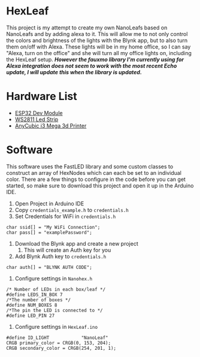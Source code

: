 # HexLeaf
This project is my attempt to create my own NanoLeafs based on NanoLeafs and by adding alexa to it. This will allow me to not only control the colors and brightness of the lights with the Blynk app, 
but to also turn them on/off with Alexa. These lights will be in my home office, so I can say "Alexa, turn on the office" and she will turn all my office lights on, including the HexLeaf setup. ***However the fauxmo library I'm currently using for Alexa integration does not seem to work with the most recent Echo update, I will update this when the library is updated.***

# Hardware List
* [ESP32 Dev Module](https://www.amazon.com/gp/product/B07Q576VWZ/ref=ppx_yo_dt_b_asin_title_o00_s00?ie=UTF8&psc=1)
* [WS2811 Led Strip](https://www.amazon.com/BTF-LIGHTING-300LEDs-Addressable-Flexible-Non-waterproof/dp/B01CNL6K52/ref=sr_1_1_sspa?dchild=1&keywords=ws2811&qid=1589404282&sr=8-1-spons&psc=1&spLa=ZW5jcnlwdGVkUXVhbGlmaWVyPUExRFhaSUtURTkzNkJOJmVuY3J5cHRlZElkPUEwMTEzOTI3MzlQQkpDSzNDQkomZW5jcnlwdGVkQWRJZD1BMDYwMTg0MUpGSzRBNTNJWUNUViZ3aWRnZXROYW1lPXNwX2F0ZiZhY3Rpb249Y2xpY2tSZWRpcmVjdCZkb05vdExvZ0NsaWNrPXRydWU=)
* [AnyCubic i3 Mega 3d Printer](https://www.anycubic.com/collections/anycubic-mega-3d-printers/products/anycubic-i3-mega-s?variant=30151431192636)

# Software 
This software uses the FastLED library and some custom classes to construct an array of HexNodes which can each be set to an individual color. There are a few things to configure in the code before you can get started, so make sure to download this project and open it up in the Arduino IDE. 

1. Open Project in Arduino IDE
1. Copy `credentials_example.h` to `credentials.h`
1. Set Credentials for WiFi in `credentials.h`
```
char ssid[] = "My WiFi Connection";
char pass[] = "examplePassword";
```
1. Download the Blynk app and create a new project
    1. This will create an Auth key for you
1. Add Blynk Auth key to `credentials.h`
```
char auth[] = "BLYNK AUTH CODE";
```
1. Configure settings in `Nanohex.h`
```
/* Number of LEDs in each box/leaf */
#define LEDS_IN_BOX 7
/*The number of boxes */
#define NUM_BOXES 8
/*The pin the LED is connected to */
#define LED_PIN 27
```
1. Configure settings in `HexLeaf.ino`
```
#define ID_LIGHT            "NanoLeaf"
CRGB primary_color = CRGB(0, 153, 204);
CRGB secondary_color = CRGB(254, 201, 1);
```
